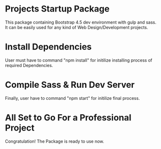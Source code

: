 # Projects Startup Package

This package containing Bootstrap 4.5 dev environment with gulp and sass. It can be easily used for any kind of Web Design/Development projects.

# Install Dependencies

User must have to command "npm install" for initilize installing process of required Dependencies.

# Compile Sass & Run Dev Server

Finally, user have to command "npm start" for initilize final process.

# All Set to Go For a Professional Project

Congratulation! The Package is ready to use now.

